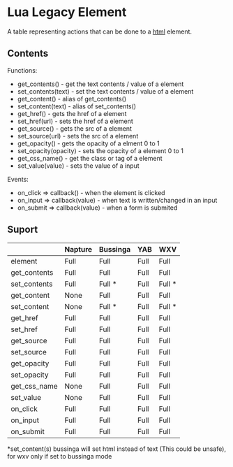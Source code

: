 # Lua Legacy Element
A table representing actions that can be done to a [html](../../html++/index.md) element.

## Contents
Functions:
- get_contents() - get the text contents / value of a element
- set_contents(text) - set the text contents / value of a element
- get_content() - alias of get_contents()
- set_content(text) - alias of set_contents()
- get_href() - gets the href of a element
- set_href(url) - sets the href of a element
- get_source() - gets the src of a element
- set_source(url) - sets the src of a element
- get_opacity() - gets the opacity of a elment 0 to 1
- set_opacity(opacity) - sets the opacity of a element 0 to 1
- get_css_name() - get the class or tag of a element
- set_value(value) - sets the value of a input

Events:
- on_click => callback() - when the element is clicked
- on_input => callback(value) - when text is written/changed in an input
- on_submit => callback(value) - when a form is submited

## Suport

|              | Napture | Bussinga | YAB  | WXV    |
| ------------ | ------- | -------- | ---- | ------ |
| element      | Full    | Full     | Full | Full   |
| get_contents | Full    | Full     | Full | Full   |
| set_contents | Full    | Full *   | Full | Full * |
| get_content  | None    | Full     | Full | Full   |
| set_content  | None    | Full *   | Full | Full * |
| get_href     | Full    | Full     | Full | Full   |
| set_href     | Full    | Full     | Full | Full   |
| get_source   | Full    | Full     | Full | Full   |
| set_source   | Full    | Full     | Full | Full   |
| get_opacity  | Full    | Full     | Full | Full   |
| set_opacity  | Full    | Full     | Full | Full   |
| get_css_name | None    | Full     | Full | Full   |
| set_value    | None    | Full     | Full | Full   |
| on_click     | Full    | Full     | Full | Full   |
| on_input     | Full    | Full     | Full | Full   |
| on_submit    | Full    | Full     | Full | Full   |

*set_content(s) bussinga will set html instead of text (This could be unsafe), for wxv only if set to bussinga mode